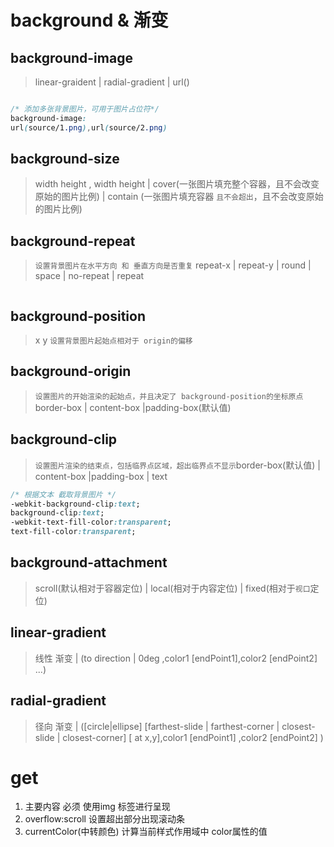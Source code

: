 # background & 渐变

## background-image

> linear-graident | radial-gradient | url() 

```css

/* 添加多张背景图片，可用于图片占位符*/
background-image:
url(source/1.png),url(source/2.png)

```

## background-size
> width height , width height | cover(一张图片填充整个容器，且不会改变原始的图片比例) | contain (一张图片填充容器 `且不会超出`，且不会改变原始的图片比例)

## background-repeat
> `设置背景图片在水平方向 和 垂直方向是否重复` repeat-x | repeat-y | round | space | no-repeat | repeat

```css

```

## background-position
> x y `设置背景图片起始点相对于 origin的偏移`

## background-origin

> `设置图片的开始渲染的起始点，并且决定了 background-position的坐标原点`border-box | content-box |padding-box(默认值)

## background-clip

> `设置图片渲染的结束点，包括临界点区域，超出临界点不显示`border-box(默认值) | content-box |padding-box | text

```css
/* 根据文本 截取背景图片 */
-webkit-background-clip:text;
background-clip:text;
-webkit-text-fill-color:transparent;
text-fill-color:transparent;
```
## background-attachment
>  scroll(默认相对于容器定位) | local(相对于内容定位) | fixed(相对于`视口`定位)


## linear-gradient 
> 线性 渐变 | (to direction | 0deg ,color1 [endPoint1],color2 [endPoint2] ...)


## radial-gradient 
> 径向 渐变 | ([circle|ellipse] [farthest-slide | farthest-corner |  closest-slide | closest-corner] [ at x,y],color1 [endPoint1] ,color2 [endPoint2] )


# get

1. 主要内容 必须 使用img 标签进行呈现
2. overflow:scroll 设置超出部分出现滚动条
3. currentColor(中转颜色) 计算当前样式作用域中 color属性的值